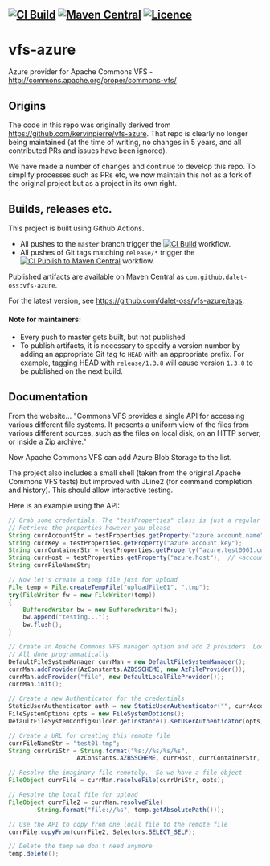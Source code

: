[![CI Build](https://github.com/dalet-oss/vfs-azure/actions/workflows/ci-build.yml/badge.svg)](https://github.com/dalet-oss/vfs-azure/actions/workflows/ci-build.yml) [![Maven Central](https://maven-badges.herokuapp.com/maven-central/com.github.dalet-oss/vfs-azure/badge.svg)](https://maven-badges.herokuapp.com/maven-central/com.github.dalet-oss/vfs-azure) [![Licence](https://img.shields.io/hexpm/l/plug.svg)](https://github.com/dalet-oss/vfs-azure/blob/master/LICENSE)
---

# vfs-azure

Azure provider for Apache Commons VFS - http://commons.apache.org/proper/commons-vfs/


## Origins

The code in this repo was originally derived from https://github.com/kervinpierre/vfs-azure.  That repo is clearly no
longer being maintained (at the time of writing, no changes in 5 years, and all contributed PRs and issues have been
ignored).

We have made a number of changes and continue to develop this repo.  To simplify processes such as PRs etc, we now
maintain this not as a fork of the original project but as a project in its own right.


## Builds, releases etc.

This project is built using Github Actions.

-  All pushes to the `master` branch trigger the [![CI Build](https://github.com/dalet-oss/vfs-azure/actions/workflows/ci-build.yml/badge.svg)](https://github.com/dalet-oss/vfs-azure/actions/workflows/ci-build.yml)
   workflow.
-  All pushes of Git tags matching `release/*` trigger the [![CI Publish to Maven Central](https://github.com/dalet-oss/vfs-azure/actions/workflows/ci-publish.yml/badge.svg?branch=master&event=push)](https://github.com/dalet-oss/vfs-azure/actions/workflows/ci-publish.yml)
   workflow.

Published artifacts are available on Maven Central as `com.github.dalet-oss:vfs-azure`.

For the latest version, see https://github.com/dalet-oss/vfs-azure/tags.

#### Note for maintainers:

-  Every push to master gets built, but not published
-  To publish artifacts, it is necessary to specify a version number by adding an appropriate Git tag to `HEAD` with an
   appropriate prefix.  For example, tagging HEAD with `release/1.3.8` will cause version `1.3.8` to be published on
   the next build.



## Documentation

From the website...
"Commons VFS provides a single API for accessing various different file systems. It presents a uniform view of the files
from various different sources, such as the files on local disk, on an HTTP server, or inside a Zip archive."

Now Apache Commons VFS can add Azure Blob Storage to the list.

The project also includes a small shell (taken from the original Apache Commons VFS tests) but improved with JLine2
(for command completion and history).  This should allow interactive testing.

Here is an example using the API:
```java
// Grab some credentials. The "testProperties" class is just a regular properties class
// Retrieve the properties however you please
String currAccountStr = testProperties.getProperty("azure.account.name"); // .blob.core.windows.net
String currKey = testProperties.getProperty("azure.account.key");
String currContainerStr = testProperties.getProperty("azure.test0001.container.name");
String currHost = testProperties.getProperty("azure.host");  // <account>.blob.core.windows.net
String currFileNameStr;

// Now let's create a temp file just for upload
File temp = File.createTempFile("uploadFile01", ".tmp");
try(FileWriter fw = new FileWriter(temp))
{
    BufferedWriter bw = new BufferedWriter(fw);
    bw.append("testing...");
    bw.flush();
}

// Create an Apache Commons VFS manager option and add 2 providers. Local file and Azure.
// All done programmatically
DefaultFileSystemManager currMan = new DefaultFileSystemManager();
currMan.addProvider(AzConstants.AZBSSCHEME, new AzFileProvider());
currMan.addProvider("file", new DefaultLocalFileProvider());
currMan.init(); 

// Create a new Authenticator for the credentials
StaticUserAuthenticator auth = new StaticUserAuthenticator("", currAccountStr, currKey);
FileSystemOptions opts = new FileSystemOptions(); 
DefaultFileSystemConfigBuilder.getInstance().setUserAuthenticator(opts, auth); 

// Create a URL for creating this remote file
currFileNameStr = "test01.tmp";
String currUriStr = String.format("%s://%s/%s/%s", 
                   AzConstants.AZBSSCHEME, currHost, currContainerStr, currFileNameStr);

// Resolve the imaginary file remotely.  So we have a file object
FileObject currFile = currMan.resolveFile(currUriStr, opts);

// Resolve the local file for upload
FileObject currFile2 = currMan.resolveFile(
        String.format("file://%s", temp.getAbsolutePath()));

// Use the API to copy from one local file to the remote file 
currFile.copyFrom(currFile2, Selectors.SELECT_SELF);

// Delete the temp we don't need anymore
temp.delete();
```


